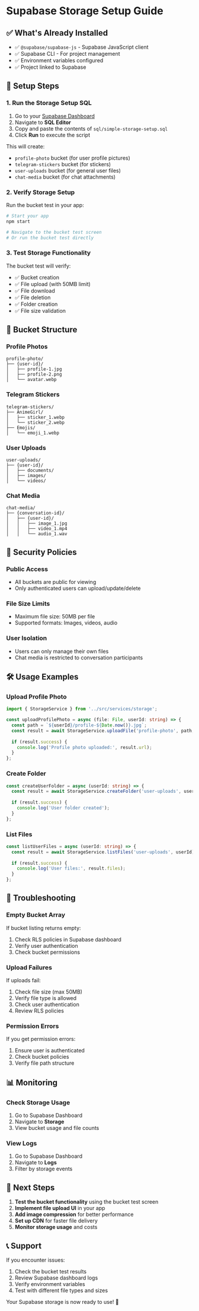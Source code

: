 # Supabase Storage Setup Guide

## ✅ What's Already Installed

- ✅ `@supabase/supabase-js` - Supabase JavaScript client
- ✅ Supabase CLI - For project management
- ✅ Environment variables configured
- ✅ Project linked to Supabase

## 🚀 Setup Steps

### 1. Run the Storage Setup SQL

1. Go to your [Supabase Dashboard](https://supabase.com/dashboard/project/xbcrxnebziipzqoorkti)
2. Navigate to **SQL Editor**
3. Copy and paste the contents of `sql/simple-storage-setup.sql`
4. Click **Run** to execute the script

This will create:
- `profile-photo` bucket (for user profile pictures)
- `telegram-stickers` bucket (for stickers)
- `user-uploads` bucket (for general user files)
- `chat-media` bucket (for chat attachments)

### 2. Verify Storage Setup

Run the bucket test in your app:
```bash
# Start your app
npm start

# Navigate to the bucket test screen
# Or run the bucket test directly
```

### 3. Test Storage Functionality

The bucket test will verify:
- ✅ Bucket creation
- ✅ File upload (with 50MB limit)
- ✅ File download
- ✅ File deletion
- ✅ Folder creation
- ✅ File size validation

## 📁 Bucket Structure

### Profile Photos
```
profile-photo/
├── {user-id}/
│   ├── profile-1.jpg
│   ├── profile-2.png
│   └── avatar.webp
```

### Telegram Stickers
```
telegram-stickers/
├── AnimeGirl/
│   ├── sticker_1.webp
│   └── sticker_2.webp
├── Emojis/
│   └── emoji_1.webp
```

### User Uploads
```
user-uploads/
├── {user-id}/
│   ├── documents/
│   ├── images/
│   └── videos/
```

### Chat Media
```
chat-media/
├── {conversation-id}/
│   ├── {user-id}/
│   │   ├── image_1.jpg
│   │   ├── video_1.mp4
│   │   └── audio_1.wav
```

## 🔐 Security Policies

### Public Access
- All buckets are public for viewing
- Only authenticated users can upload/update/delete

### File Size Limits
- Maximum file size: 50MB per file
- Supported formats: Images, videos, audio

### User Isolation
- Users can only manage their own files
- Chat media is restricted to conversation participants

## 🛠️ Usage Examples

### Upload Profile Photo
```typescript
import { StorageService } from '../src/services/storage';

const uploadProfilePhoto = async (file: File, userId: string) => {
  const path = `${userId}/profile-${Date.now()}.jpg`;
  const result = await StorageService.uploadFile('profile-photo', path, file);
  
  if (result.success) {
    console.log('Profile photo uploaded:', result.url);
  }
};
```

### Create Folder
```typescript
const createUserFolder = async (userId: string) => {
  const result = await StorageService.createFolder('user-uploads', userId);
  
  if (result.success) {
    console.log('User folder created');
  }
};
```

### List Files
```typescript
const listUserFiles = async (userId: string) => {
  const result = await StorageService.listFiles('user-uploads', userId);
  
  if (result.success) {
    console.log('User files:', result.files);
  }
};
```

## 🔧 Troubleshooting

### Empty Bucket Array
If bucket listing returns empty:
1. Check RLS policies in Supabase dashboard
2. Verify user authentication
3. Check bucket permissions

### Upload Failures
If uploads fail:
1. Check file size (max 50MB)
2. Verify file type is allowed
3. Check user authentication
4. Review RLS policies

### Permission Errors
If you get permission errors:
1. Ensure user is authenticated
2. Check bucket policies
3. Verify file path structure

## 📊 Monitoring

### Check Storage Usage
1. Go to Supabase Dashboard
2. Navigate to **Storage**
3. View bucket usage and file counts

### View Logs
1. Go to Supabase Dashboard
2. Navigate to **Logs**
3. Filter by storage events

## 🎯 Next Steps

1. **Test the bucket functionality** using the bucket test screen
2. **Implement file upload UI** in your app
3. **Add image compression** for better performance
4. **Set up CDN** for faster file delivery
5. **Monitor storage usage** and costs

## 📞 Support

If you encounter issues:
1. Check the bucket test results
2. Review Supabase dashboard logs
3. Verify environment variables
4. Test with different file types and sizes

Your Supabase storage is now ready to use! 🎉 